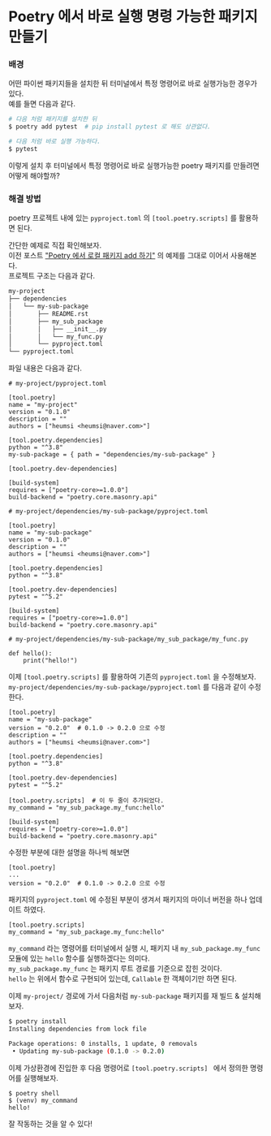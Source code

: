 # Poetry 에서 바로 실행 명령 가능한 패키지 만들기



### 배경

어떤 파이썬 패키지들을 설치한 뒤 터미널에서 특정 명령어로 바로 실행가능한 경우가 있다.  
예를 들면 다음과 같다.

```bash
# 다음 처럼 패키지를 설치한 뒤
$ poetry add pytest  # pip install pytest 로 해도 상관없다.

# 다음 처럼 바로 실행 가능하다.
$ pytest
```

이렇게 설치 후 터미널에서 특정 명령어로 바로 실행가능한 poetry 패키지를 만들려면 어떻게 해야할까?



### 해결 방법

poetry 프로젝트 내에 있는 `pyproject.toml` 의 `[tool.poetry.scripts]` 를 활용하면 된다.  

간단한 예제로 직접 확인해보자.  
이전 포스트 ["Poetry 에서 로컬 패키지 add 하기"](https://dailyheumsi.tistory.com/251) 의 예제를 그대로 이어서 사용해본다.  
프로젝트 구조는 다음과 같다.

```bash
my-project
├── dependencies
│   └── my-sub-package
│       ├── README.rst
│       ├── my_sub_package
│       │   ├── __init__.py
│       │   └── my_func.py
│       └── pyproject.toml
└── pyproject.toml
```

파일 내용은 다음과 같다.

```
# my-project/pyproject.toml

[tool.poetry]
name = "my-project"
version = "0.1.0"
description = ""
authors = ["heumsi <heumsi@naver.com>"]

[tool.poetry.dependencies]
python = "^3.8"
my-sub-package = { path = "dependencies/my-sub-package" }

[tool.poetry.dev-dependencies]

[build-system]
requires = ["poetry-core>=1.0.0"]
build-backend = "poetry.core.masonry.api"
```

```
# my-project/dependencies/my-sub-package/pyproject.toml

[tool.poetry]
name = "my-sub-package"
version = "0.1.0"
description = ""
authors = ["heumsi <heumsi@naver.com>"]

[tool.poetry.dependencies]
python = "^3.8"

[tool.poetry.dev-dependencies]
pytest = "^5.2"

[build-system]
requires = ["poetry-core>=1.0.0"]
build-backend = "poetry.core.masonry.api"
```

```
# my-project/dependencies/my-sub-package/my_sub_package/my_func.py

def hello():
    print("hello!")
```



이제 `[tool.poetry.scripts]` 를 활용하여 기존의 `pyproject.toml` 을 수정해보자.  
`my-project/dependencies/my-sub-package/pyproject.toml` 를 다음과 같이 수정한다.

```
[tool.poetry]
name = "my-sub-package"
version = "0.2.0"  # 0.1.0 -> 0.2.0 으로 수정
description = ""
authors = ["heumsi <heumsi@naver.com>"]

[tool.poetry.dependencies]
python = "^3.8"

[tool.poetry.dev-dependencies]
pytest = "^5.2"

[tool.poetry.scripts]  # 이 두 줄이 추가되었다.
my_command = "my_sub_package.my_func:hello"

[build-system]
requires = ["poetry-core>=1.0.0"]
build-backend = "poetry.core.masonry.api"
```

수정한 부분에 대한 설명을 하나씩 해보면

```
[tool.poetry]
...
version = "0.2.0"  # 0.1.0 -> 0.2.0 으로 수정
```

패키지의 `pyproject.toml` 에 수정된 부분이 생겨서 패키지의 마이너 버전을 하나 업데이트 하였다.

```
[tool.poetry.scripts]
my_command = "my_sub_package.my_func:hello"
```

`my_command` 라는 명령어를 터미널에서 실행 시, 패키지 내 `my_sub_package.my_func` 모듈에 있는 `hello` 함수를 실행하겠다는 의미다.  
`my_sub_package.my_func` 는 패키지 루트 경로를 기준으로 잡힌 것이다.  
`hello` 는 위에서 함수로 구현되어 있는데, `Callable` 한 객체이기만 하면 된다.

이제 `my-project/` 경로에 가서 다음처럼 `my-sub-package` 패키지를 재 빌드 & 설치해보자.

```bash
$ poetry install
Installing dependencies from lock file

Package operations: 0 installs, 1 update, 0 removals
 • Updating my-sub-package (0.1.0 -> 0.2.0) 
```

이제 가상환경에 진입한 후 다음 명령어로 `[tool.poetry.scripts] ` 에서 정의한 명령어를 실행해보자.

```
$ poetry shell
$ (venv) my_command
hello!
```

잘 작동하는 것을 알 수 있다!

